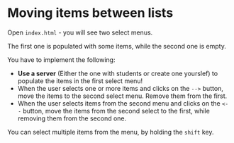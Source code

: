 # Moving items between lists

Open `index.html` - you will see two select menus.

The first one is populated with some items, while the second one is empty.


You have to implement the following:

* __Use a server__ (Either the one with students or create one yourslef) to populate the items in the first select menu!
* When the user selects one or more items and clicks on the `-->` button, move the items to the second select menu. Remove them from the first.
* When the user selects items from the second menu and clicks on the `<--` button, move the items from the second select to the first, while removing them from the second one.

You can select multiple items from the menu, by holding the `shift` key.
